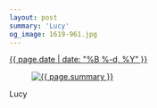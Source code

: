 ```yaml
---
layout: post
summary: 'Lucy'
og_image: 1619-961.jpg
---
```


<p>
 <time>
  <a href="/1619">
   {{ page.date | date: "%B %-d, %Y" }}
  </a>
 </time>
 <a href="/1619">
  <figure data-taken="3/28/2022">
   <img alt="{{ page.summary }}" sizes="(min-width: 700px) 50vw, calc(100vw - 2rem)" src="{{ site.assets_url }}/1619-481.jpg" srcset="{{ site.assets_url }}/1619-240.jpg 240w, {{ site.assets_url }}/1619-481.jpg 481w, {{ site.assets_url }}/1619-721.jpg 721w, {{ site.assets_url }}/1619-961.jpg 961w"/>
  </figure>
 </a>
 <span>
  Lucy
 </span>
</p>

